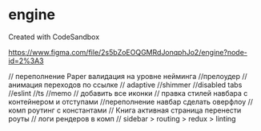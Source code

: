 # engine

Created with CodeSandbox

https://www.figma.com/file/2s5bZoEOQGMRdJonqphJo2/engine?node-id=2%3A3

// переполнение Paper валидация на уровне нейминга
//прелоудер
//анимация переходов по ссылке
// adaptive
//shimmer
//disabled tabs
//eslint
//ts
//memo
// добавить все иконки
// правка стилей навбара с контейнером и отступами
//переполнение навбар сделать оверфлоу
// комп роутинг с константами
// Книга активная страница перенести роуты
// логи рендеров в комп
// sidebar > routing > redux > linting